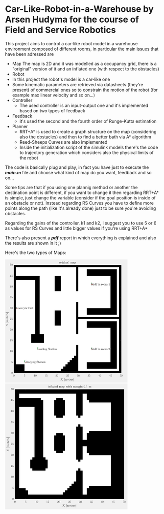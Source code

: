 # Car-Like-Robot-in-a-Warehouse by Arsen Hudyma for the course of Field and Service Robotics

This project aims to control a car-like robot model in a warehouse environment composed of different rooms, in particular the main issues that have been adressed are

- Map
  The map is 2D and it was modelled as a occupancy grid, there is a "original" version of it and an inflated one (with respect to the obstacles)
- Robot
 - In this project the robot's model is a car-like one
 - Some kinematic parameters are retrieved via datasheets (they're present) of commercial ones so to constrain the motion of the robot (for example max linear velocity and so on...)
- Controller
  - The used controller is an input-output one and it's implemented based on two types of feedback
- Feedback
  - it's used the second and the fourth order of Runge-Kutta estimation
- Planner
  - RRT+A* is used to create a graph structure on the map (considering also the obstacles) and then to find a better bath via A* algorithm
  - Reed-Sheeps Curves are also implemented
  - Inside the initialization script of the simulink models there's the code to trajectory generation which considers also the physical limits of the robot

The code is basically plug and play, in fact you have just to execute the ***main.m*** file and choose what kind of map do you want, feedback and so on...

Some tips are that if you using one plannig method or another the destination point is different, if you want to change it then regarding RRT+A* is simple, just change the variable (consider if the goal position is inside of an obstacle or not). Instead regarding RS Curves you have to define more points along the path (like it's already done) just to be sure you're avoiding obstacles.

Regarding the gains of the controller, k1 and k2, I suggest you to use 5 or 6 as values for RS Curves and little bigger values if you're using RRT+A*

There's also present a ***pdf*** report in which everything is explained and also the results are shown in it ;)

Here's the two types of Maps:

<img src="images/originalMap.png" alt="Figura 1" width="400"/>

<img src="images/InflatedMap.png" alt="Figura 1" width="400"/>
